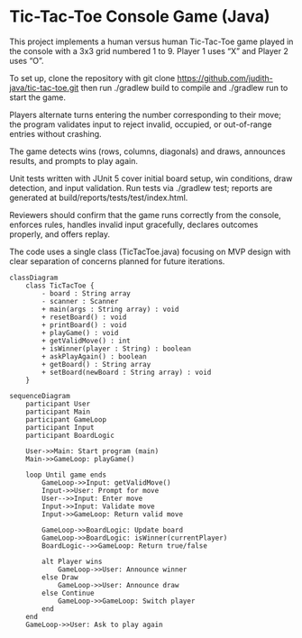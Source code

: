 # Tic-Tac-Toe Console Game (Java)

This project implements a human versus human Tic-Tac-Toe game played in the console with a 3x3 grid numbered 1 to 9. Player 1 uses “X” and Player 2 uses “O”.

To set up, clone the repository with git clone https://github.com/judith-java/tic-tac-toe.git then run ./gradlew build to compile and ./gradlew run to start the game.

Players alternate turns entering the number corresponding to their move; the program validates input to reject invalid, occupied, or out-of-range entries without crashing.

The game detects wins (rows, columns, diagonals) and draws, announces results, and prompts to play again.

Unit tests written with JUnit 5 cover initial board setup, win conditions, draw detection, and input validation. Run tests via ./gradlew test; reports are generated at build/reports/tests/test/index.html.

Reviewers should confirm that the game runs correctly from the console, enforces rules, handles invalid input gracefully, declares outcomes properly, and offers replay.

The code uses a single class (TicTacToe.java) focusing on MVP design with clear separation of concerns planned for future iterations.

```mermaid
classDiagram
    class TicTacToe {
        - board : String array
        - scanner : Scanner
        + main(args : String array) : void
        + resetBoard() : void
        + printBoard() : void
        + playGame() : void
        + getValidMove() : int
        + isWinner(player : String) : boolean
        + askPlayAgain() : boolean
        + getBoard() : String array
        + setBoard(newBoard : String array) : void
    }
```



```mermaid
sequenceDiagram
    participant User
    participant Main
    participant GameLoop
    participant Input
    participant BoardLogic

    User->>Main: Start program (main)
    Main->>GameLoop: playGame()

    loop Until game ends
        GameLoop->>Input: getValidMove()
        Input->>User: Prompt for move
        User-->>Input: Enter move
        Input->>Input: Validate move
        Input->>GameLoop: Return valid move

        GameLoop->>BoardLogic: Update board
        GameLoop->>BoardLogic: isWinner(currentPlayer)
        BoardLogic-->>GameLoop: Return true/false

        alt Player wins
            GameLoop->>User: Announce winner
        else Draw
            GameLoop->>User: Announce draw
        else Continue
            GameLoop->>GameLoop: Switch player
        end
    end
    GameLoop->>User: Ask to play again
```